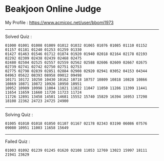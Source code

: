 # Beakjoon Online Judge

My Profile : https://www.acmicpc.net/user/bbomi1973

---

Solved Quiz : 
```
01000 01001 01008 01009 01012 01032 01065 01076 01085 01110 01152 01157 01181 01240 01253 01259 01330
01427 01463 01546 01712 01874 01920 01940 02018 02164 02178 02193 02292 02309 02438 02439 02468 02475
02480 02504 02525 02557 02559 02562 02588 02606 02609 02667 02675 02739 02741 02742 02750 02751 02753
02775 02798 02839 02851 02884 02908 02920 02941 03052 04153 04344 04963 05622 08393 08958 09012 09498
10171 10172 10250 10430 10162 10718 10757 10809 10818 10828 10866 10869 10871 10872 10926 10950 10951
10952 10989 10998 11004 11021 11022 11047 11050 11286 11399 11441 11654 11659 11660 11720 11723 11724
11726 12891 13458 14501 14681 15552 15740 15829 16394 16953 17298 18108 22362 24723 24725 24900
```

---

Solving Quiz :
```
01005 01010 01018 01050 01107 01167 02178 02343 03190 06086 07576 09080 10951 11003 11658 15649
```

---

Failed Quiz :
```
01003 01092 01239 01245 01620 02108 11053 12769 13023 15997 18111 21941 23629
```